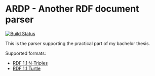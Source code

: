 ARDP - Another RDF document parser  
====================================

[![Build Status](https://travis-ci.org/michto01/ardp.svg?branch=master)](https://travis-ci.org/michto01/ardp)

This is the parser supporting the practical part of my bachelor thesis.

Supported formats:
* [RDF 1.1 N-Triples](http://www.w3.org/TR/n-triples/)
* [RDF 1.1 Turtle](http://www.w3.org/TR/tutle/)
